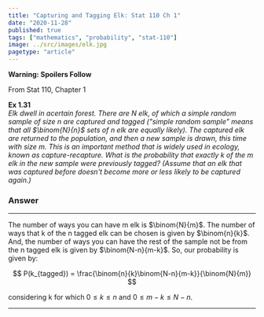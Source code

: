```yaml
---
title: "Capturing and Tagging Elk: Stat 110 Ch 1"
date: "2020-11-28"
published: true
tags: ["mathematics", "probability", "stat-110"]
image: ../src/images/elk.jpg
pagetype: "article"
---
```


**Warning: Spoilers Follow**

From Stat 110, Chapter 1

**Ex 1.31**<br>
*Elk dwell in acertain forest. There are N elk, of which a simple random sample of size n are captured and tagged ("simple random sample" means that all $\binom{N}{n}$ sets of n elk are equally likely). The captured elk are returned to the population, and then a new sample is drawn, this time with size m. This is an important method that is widely used in ecology, known as capture-recapture. What is the probability that exactly k of the m elk in the new sample were previously tagged? (Assume that an elk that was captured before doesn't become more or less likely to be captured again.)*

### Answer

---

The number of ways you can have m elk is $\binom{N}{m}$. The number of ways that k of the n tagged elk can be chosen is given by $\binom{n}{k}$. And, the number of ways you can have the rest of the sample not be from the n tagged elk is given by $\binom{N-n}{m-k}$. So, our probability is given by:

$$
P(k_{tagged}) = \frac{\binom{n}{k}\binom{N-n}{m-k}}{\binom{N}{m}}
$$

considering k for which $0 \leq k \leq n$ and $0 \leq m-k \leq N-n$.

---
